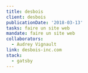 ```yaml
---
title: desbois
client: desbois
publicationDate: '2018-03-13'
tasks: faire un site web
mandate: faire un site web
collaborators:
  - Audrey Vignault
link: desbois-inc.com
stack:
  - gatsby
---
```


